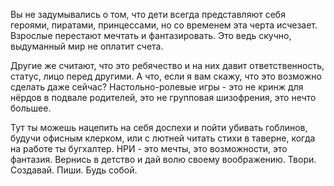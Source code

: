 Вы не задумывались о том, что дети всегда представляют себя героями, пиратами, принцессами, но со временем эта черта исчезает. Взрослые перестают мечтать и фантазировать. Это ведь скучно, выдуманный мир не оплатит счета. 

Другие же считают, что это ребячество и на них давит ответственность, статус, лицо перед другими. А что, если я вам скажу, что это возможно сделать даже сейчас? Настольно-ролевые игры - это не кринж для нёрдов в подвале родителей, это не групповая шизофрения, это нечто большее. 

Тут ты можешь нацепить на себя доспехи и пойти убивать гоблинов, будучи офисным клерком, или с лютней читать стихи в таверне, когда на работе ты бугхалтер. НРИ - это мечты, это возможности, это фантазия. Вернись в детство и дай волю своему воображению. Твори. Создавай. Пиши. Будь собой. 